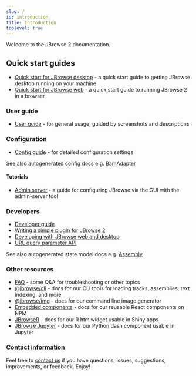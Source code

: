 ```yaml
---
slug: /
id: introduction
title: Introduction
toplevel: true
---
```


Welcome to the JBrowse 2 documentation.

## Quick start guides

- [Quick start for JBrowse desktop](quickstart_desktop) - a quick start guide to
  getting JBrowse desktop running on your machine
- [Quick start for JBrowse web](quickstart_web) - a quick start guide to running
  JBrowse 2 in a browser

### User guide

- [User guide](user_guide) - for general usage, guided by screenshots and
  descriptions

### Configuration

- [Config guide](config_guide) - for detailed configuration settings

See also autogenerated config docs e.g. [BamAdapter](/docs/config/bamadapter/)

#### Tutorials

- [Admin server](/docs/tutorials/config_gui) - a guide for configuring JBrowse
  via the GUI with the admin-server tool

### Developers

- [Developer guide](developer_guide)
- [Writing a simple plugin for JBrowse 2](/docs/tutorials/simple_plugin/)
- [Developing with JBrowse web and desktop](/docs/tutorials/develop_web_and_desktop_tutorial/)
- [URL query parameter API](urlparams)

See also autogenerated state model docs e.g. [Assembly](/docs/models/assembly/)

### Other resources

- [FAQ](faq) - some Q&A for troubleshooting or other topics
- [@jbrowse/cli](cli) - docs for our CLI tools for loading tracks, assemblies,
  text indexing, and more
- [@jbrowse/img](https://www.npmjs.com/package/@jbrowse/img) - docs for our
  command line image generator
- [Embedded components](embedded_components) - docs for our reusable React
  components on NPM
- [JBrowseR](https://gmod.github.io/JBrowseR/) - docs for our R htmlwidget
  usable in Shiny apps
- [JBrowse Jupyter](https://gmod.github.io/jbrowse-jupyter/docs/html/index.html) -
  docs for our Python dash component usable in Jupyter

### Contact information

Feel free to [contact us](/contact) if you have questions, issues, suggestions,
improvements, or feedback. Enjoy!
